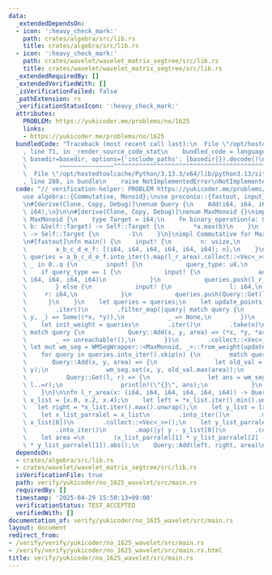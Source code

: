 ```yaml
---
data:
  _extendedDependsOn:
  - icon: ':heavy_check_mark:'
    path: crates/algebra/src/lib.rs
    title: crates/algebra/src/lib.rs
  - icon: ':heavy_check_mark:'
    path: crates/wavelet/wavelet_matrix_segtree/src/lib.rs
    title: crates/wavelet/wavelet_matrix_segtree/src/lib.rs
  _extendedRequiredBy: []
  _extendedVerifiedWith: []
  _isVerificationFailed: false
  _pathExtension: rs
  _verificationStatusIcon: ':heavy_check_mark:'
  attributes:
    PROBLEM: https://yukicoder.me/problems/no/1625
    links:
    - https://yukicoder.me/problems/no/1625
  bundledCode: "Traceback (most recent call last):\n  File \"/opt/hostedtoolcache/Python/3.13.3/x64/lib/python3.13/site-packages/onlinejudge_verify/documentation/build.py\"\
    , line 71, in _render_source_code_stat\n    bundled_code = language.bundle(stat.path,\
    \ basedir=basedir, options={'include_paths': [basedir]}).decode()\n          \
    \         ~~~~~~~~~~~~~~~^^^^^^^^^^^^^^^^^^^^^^^^^^^^^^^^^^^^^^^^^^^^^^^^^^^^^^^^^^^^^^^^^^\n\
    \  File \"/opt/hostedtoolcache/Python/3.13.3/x64/lib/python3.13/site-packages/onlinejudge_verify/languages/rust.py\"\
    , line 288, in bundle\n    raise NotImplementedError\nNotImplementedError\n"
  code: "// verification-helper: PROBLEM https://yukicoder.me/problems/no/1625\n\n\
    use algebra::{Commutative, Monoid};\nuse proconio::{fastout, input};\nuse wavelet_matrix_segtree::WMSegWrapper;\n\
    \n#[derive(Clone, Copy, Debug)]\nenum Query {\n    Add(i64, i64, i64),\n    Get(i64,\
    \ i64),\n}\n\n#[derive(Clone, Copy, Debug)]\nenum MaxMonoid {}\nimpl Monoid for\
    \ MaxMonoid {\n    type Target = i64;\n    fn binary_operation(a: &Self::Target,\
    \ b: &Self::Target) -> Self::Target {\n        *a.max(b)\n    }\n    fn id_element()\
    \ -> Self::Target {\n        -1\n    }\n}\nimpl Commutative for MaxMonoid {}\n\
    \n#[fastout]\nfn main() {\n    input! {\n        n: usize,\n        q: usize,\n\
    \        a_b_c_d_e_f: [(i64, i64, i64, i64, i64, i64); n],\n    }\n    let mut\
    \ queries = a_b_c_d_e_f.into_iter().map(l_r_area).collect::<Vec<_>>();\n    for\
    \ _ in 0..q {\n        input! {\n            query_type: u8,\n        }\n    \
    \    if query_type == 1 {\n            input! {\n                add: (i64, i64,\
    \ i64, i64, i64, i64)\n            }\n            queries.push(l_r_area(add));\n\
    \        } else {\n            input! {\n                l: i64,\n           \
    \     r: i64,\n            }\n            queries.push(Query::Get(l, r));\n  \
    \      }\n    }\n    let queries = queries;\n    let update_points = queries\n\
    \        .iter()\n        .filter_map(|query| match query {\n            Query::Add(x,\
    \ y, _) => Some((*x, *y)),\n            _ => None,\n        })\n        .collect::<Vec<_>>();\n\
    \    let init_weight = queries\n        .iter()\n        .take(n)\n        .map(|query|\
    \ match query {\n            Query::Add(x, y, area) => (*x, *y, *area),\n    \
    \        _ => unreachable!(),\n        })\n        .collect::<Vec<_>>();\n   \
    \ let mut wm_seg = WMSegWrapper::<MaxMonoid, _>::from_weight(update_points, &init_weight);\n\
    \    for query in queries.into_iter().skip(n) {\n        match query {\n     \
    \       Query::Add(x, y, area) => {\n                let old_val = wm_seg.get(x,\
    \ y);\n                wm_seg.set(x, y, old_val.max(area));\n            }\n \
    \           Query::Get(l, r) => {\n                let ans = wm_seg.rect_sum_monoid(l..=r,\
    \ l..=r);\n                println!(\"{}\", ans);\n            }\n        }\n\
    \    }\n}\n\nfn l_r_area(x: (i64, i64, i64, i64, i64, i64)) -> Query {\n    let\
    \ x_list = [x.0, x.2, x.4];\n    let left = *x_list.iter().min().unwrap();\n \
    \   let right = *x_list.iter().max().unwrap();\n    let y_list = [x.1, x.3, x.5];\n\
    \    let x_list_parralel = x_list\n        .into_iter()\n        .map(|x| x -\
    \ x_list[0])\n        .collect::<Vec<_>>();\n    let y_list_parralel = y_list\n\
    \        .into_iter()\n        .map(|y| y - y_list[0])\n        .collect::<Vec<_>>();\n\
    \    let area =\n        (x_list_parralel[1] * y_list_parralel[2] - x_list_parralel[2]\
    \ * y_list_parralel[1]).abs();\n    Query::Add(left, right, area)\n}\n"
  dependsOn:
  - crates/algebra/src/lib.rs
  - crates/wavelet/wavelet_matrix_segtree/src/lib.rs
  isVerificationFile: true
  path: verify/yukicoder/no_1625_wavelet/src/main.rs
  requiredBy: []
  timestamp: '2025-04-29 15:50:13+09:00'
  verificationStatus: TEST_ACCEPTED
  verifiedWith: []
documentation_of: verify/yukicoder/no_1625_wavelet/src/main.rs
layout: document
redirect_from:
- /verify/verify/yukicoder/no_1625_wavelet/src/main.rs
- /verify/verify/yukicoder/no_1625_wavelet/src/main.rs.html
title: verify/yukicoder/no_1625_wavelet/src/main.rs
---
```

